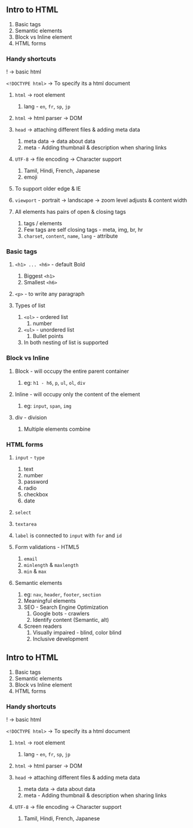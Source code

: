 ## Intro to HTML
 
1. Basic tags
2. Semantic elements
3. Block vs Inline element
4. HTML forms
 
### Handy shortcuts
 
!<tab> -> basic html
 
`<!DOCTYPE html>` -> To specify its a html document
 
1. `html` -> root element
   1. lang - `en`, `fr`, `sp`, `jp`

2. `html` -> html parser -> DOM

3. `head` -> attaching different files & adding meta data
   1. meta data -> data about data
   2. meta - Adding thumbnail & description when sharing links

4. `UTF-8` -> file encoding -> Character support
   1. Tamil, Hindi, French, Japanese
   2. emoji

5. To support older edge & IE

6. `viewport` - portrait -> landscape -> zoom level adjusts & content width

7. All elements has pairs of open & closing tags
   1. tags / elements
   2. Few tags are self closing tags - meta, img, br, hr
   3. `charset`, `content`, `name`, `lang` - attribute
 
### Basic tags
 
1. `<h1> ... <h6>` - default Bold
   1. Biggest `<h1>`
   2. Smallest `<h6>`

2. `<p>` - to write any paragraph

3. Types of list
   1. `<ol>` - ordered list
      1. number
   2. `<ul>` - unordered list
      1. Bullet points
   3. In both nesting of list is supported
 
### Block vs Inline
 
1. Block - will occupy the entire parent container
   1. eg: `h1 - h6`, `p`, `ul`, `ol`, `div`

2. Inline - will occupy only the content of the element
   1. eg: `input`, `span`, `img`

3. div - division
   1. Multiple elements combine
 
### HTML forms
 
1. `input` - `type`
   1. text
   2. number
   3. password
   4. radio
   5. checkbox
   6. date

2. `select`

3. `textarea`

4. `label` is connected to `input` with `for` and `id`

5. Form validations - HTML5
   1. `email`
   2. `minlength` & `maxlength`
   3. `min` & `max`

6. Semantic elements
   1. eg: `nav`, `header`, `footer`, `section`
   2. Meaningful elements
   3. SEO - Search Engine Optimization
      1. Google bots - crawlers
      2. Identify content (Semantic, alt)
   4. Screen readers
      1. Visually impaired - blind, color blind
      2. Inclusive development
 


## Intro to HTML
 
1. Basic tags
2. Semantic elements
3. Block vs Inline element
4. HTML forms
 
### Handy shortcuts
 
!<tab> -> basic html
 
`<!DOCTYPE html>` -> To specify its a html document
 
1. `html` -> root element
   1. lang - `en`, `fr`, `sp`, `jp`

2. `html` -> html parser -> DOM

3. `head` -> attaching different files & adding meta data
   1. meta data -> data about data
   2. meta - Adding thumbnail & description when sharing links

4. `UTF-8` -> file encoding -> Character support
   1. Tamil, Hindi, French, Japanese